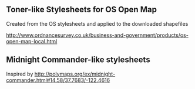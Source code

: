 ## Toner-like Stylesheets for OS Open Map

Created from the OS stylesheets and applied to the downloaded shapefiles

http://www.ordnancesurvey.co.uk/business-and-government/products/os-open-map-local.html

## Midnight Commander-like stylesheets

Inspired by http://polymaps.org/ex/midnight-commander.html#14.58/37.7683/-122.4616
